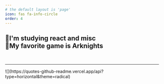 ```yaml
---
# the default layout is 'page'
icon: fas fa-info-circle
order: 4
---
```


<h2>👻I'm studying react and misc<br>👾My favorite game is Arknights<br></h2>
<div align="center">
        <img src="https://img.shields.io/badge/dynamic/json?logoColor=fff&logo=bilibili&color=000&labelColor=ff69b4&label=Bilibili&query=%24.data.totalSubs&suffix=%20Fans&url=https%3A%2F%2Fapi.spencerwoo.com%2Fsubstats%2F%3Fsource%3Dbilibili%26queryKey%3D252038787" alt="">
        <img src="https://img.shields.io/badge/dynamic/json?logoColor=fff&logo=Github&color=000&labelColor=666&label=Github&query=%24.data.totalSubs&suffix=%20followers&url=https%3A%2F%2Fapi.spencerwoo.com%2Fsubstats%2F%3Fsource%3Dgithub%26queryKey%3DAkejyo" alt="">
      
</div>
<hr>
![](https://quotes-github-readme.vercel.app/api?type=horizontal&theme=radical)